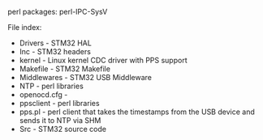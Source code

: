 perl packages: perl-IPC-SysV

File index:

   * Drivers - STM32 HAL
   * Inc - STM32 headers
   * kernel - Linux kernel CDC driver with PPS support
   * Makefile - STM32 Makefile
   * Middlewares - STM32 USB Middleware
   * NTP - perl libraries
   * openocd.cfg - 
   * ppsclient - perl libraries
   * pps.pl - perl client that takes the timestamps from the USB device and sends it to NTP via SHM
   * Src - STM32 source code

